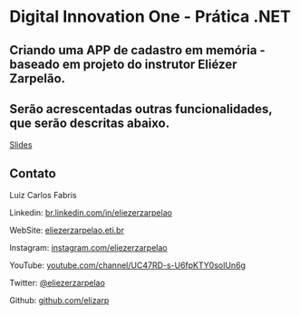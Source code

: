 # Digital Innovation One - Prática .NET

## Criando uma APP de cadastro em memória - baseado em projeto do instrutor Eliézer Zarpelão.
## Serão acrescentadas outras funcionalidades, que serão descritas abaixo.

[Slides](dio-dotnet-poo-lab-2.pdf)

## Contato

Luiz Carlos Fabris

Linkedin:  [br.linkedin.com/in/eliezerzarpelao](http://br.linkedin.com/in/eliezerzarpelao)

WebSite:  [eliezerzarpelao.eti.br](https://eliezerzarpelao.eti.br)

Instagram:  [instagram.com/eliezerzarpelao](https://instagram.com/eliezerzarpelao)

YouTube:  [youtube.com/channel/UC47RD-s-U6fpKTY0soIUn6g](https://www.youtube.com/channel/UC47RD-s-U6fpKTY0soIUn6g/featured?view_as=subscriber)

Twitter:  [@eliezerzarpelao](https://twitter.com/eliezerzarpelao)

Github:  [github.com/elizarp](https://github.com/elizarp)
